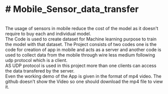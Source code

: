 <h1># Mobile_Sensor_data_transfer</h1>
<br>
The usage of sensors in mobile reduce the cost of the model as it doesn't require to buy each and individual model.
<br>
The Code is used to create dataset for Machine learning purpose to train the model with that dataset.
The Project consists of two codes one is the code for creation of app in mobile and acts as a server and another code is used to collect data from the mobile through wire less medium following udp protocol which is a client.
<br>
AS UDP protocol is used in this project more than one clients can access the data transfered by the server.
<br>
Even the working demo of the App is given in the format of mp4 video. The github doesn't show the Video so one should download the mp4 file to view it.
